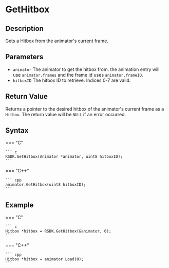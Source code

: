 # GetHitbox

## Description
Gets a Hitbox from the animator's current frame.

## Parameters
- `animator`
The animator to get the hitbox from. the animation entry will use `animator.frames` and the frame id uses `animator.frameID`.
- `hitboxID`
The hitbox ID to retrieve. Indices 0-7 are valid.

## Return Value
Returns a pointer to the desired hitbox of the animator's current frame as a `Hitbox`. The return value will be `NULL` if an error occurred.

## Syntax
=== "C"

	``` c
	RSDK.GetHitbox(Animator *animator, uint8 hitboxID);
	```

=== "C++"

	``` cpp
	animator.GetHitbox(uint8 hitboxID);
	```

## Example
=== "C"

	``` c
	Hitbox *hitbox = RSDK.GetHitbox(&animator, 0);
	```

=== "C++"

	``` cpp
	Hitbox *hitbox = animator.Load(0);
	```